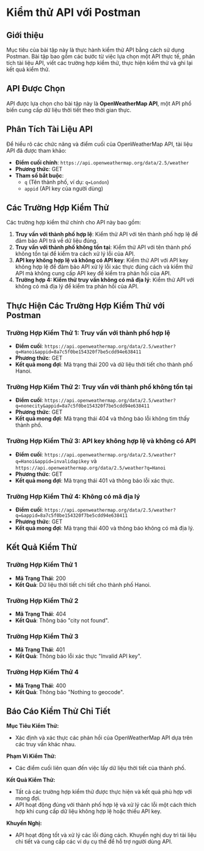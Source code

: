 # Kiểm thử API với Postman

## Giới thiệu
Mục tiêu của bài tập này là thực hành kiểm thử API bằng cách sử dụng Postman. Bài tập bao gồm các bước từ việc lựa chọn một API thực tế, phân tích tài liệu API, viết các trường hợp kiểm thử, thực hiện kiểm thử và ghi lại kết quả kiểm thử.

## API Được Chọn
API được lựa chọn cho bài tập này là **OpenWeatherMap API**, một API phổ biến cung cấp dữ liệu thời tiết theo thời gian thực.

## Phân Tích Tài Liệu API
Để hiểu rõ các chức năng và điểm cuối của OpenWeatherMap API, tài liệu API đã được tham khảo:
- **Điểm cuối chính**: `https://api.openweathermap.org/data/2.5/weather`
- **Phương thức**: GET
- **Tham số bắt buộc**:
  - `q` (Tên thành phố, ví dụ: `q=London`)
  - `appid` (API key của người dùng)

## Các Trường Hợp Kiểm Thử
Các trường hợp kiểm thử chính cho API này bao gồm:
1. **Truy vấn với thành phố hợp lệ**: Kiểm thử API với tên thành phố hợp lệ để đảm bảo API trả về dữ liệu đúng.
2. **Truy vấn với thành phố không tồn tại**: Kiểm thử API với tên thành phố không tồn tại để kiểm tra cách xử lý lỗi của API.
3. **API key không hợp lệ và không có API key**: Kiểm thử API với API key không hợp lệ để đảm bảo API xử lý lỗi xác thực đúng cách và kiểm thử API mà không cung cấp API key để kiểm tra phản hồi của API.
4. **Trường hợp 4: Kiểm thử truy vấn không có mã địa lý**: Kiểm thử API với không có mã địa lý để kiểm tra phản hồi của API.

## Thực Hiện Các Trường Hợp Kiểm Thử với Postman

### Trường Hợp Kiểm Thử 1: Truy vấn với thành phố hợp lệ
- **Điểm cuối**: `https://api.openweathermap.org/data/2.5/weather?q=Hanoi&appid=8a7c5f0be154320f7be5cdd94e638411`
- **Phương thức**: GET
- **Kết quả mong đợi**: Mã trạng thái 200 và dữ liệu thời tiết cho thành phố Hanoi.

### Trường Hợp Kiểm Thử 2: Truy vấn với thành phố không tồn tại
- **Điểm cuối**: `https://api.openweathermap.org/data/2.5/weather?q=nonecity&appid=8a7c5f0be154320f7be5cdd94e638411`
- **Phương thức**: GET
- **Kết quả mong đợi**: Mã trạng thái 404 và thông báo lỗi không tìm thấy thành phố.

### Trường Hợp Kiểm Thử 3: API key không hợp lệ và không có API
- **Điểm cuối**: `https://api.openweathermap.org/data/2.5/weather?q=Hanoi&appid=invalidapikey` và `https://api.openweathermap.org/data/2.5/weather?q=Hanoi`
- **Phương thức**: GET
- **Kết quả mong đợi**: Mã trạng thái 401 và thông báo lỗi xác thực.

### Trường Hợp Kiểm Thử 4: Không có mã địa lý
- **Điểm cuối**: `https://api.openweathermap.org/data/2.5/weather?q=&appid=8a7c5f0be154320f7be5cdd94e638411`
- **Phương thức**: GET
- **Kết quả mong đợi**: Mã trạng thái 400 và thông báo không có mã địa lý.

## Kết Quả Kiểm Thử

### Trường Hợp Kiểm Thử 1
- **Mã Trạng Thái**: 200
- **Kết Quả**: Dữ liệu thời tiết chi tiết cho thành phố Hanoi.

### Trường Hợp Kiểm Thử 2
- **Mã Trạng Thái**: 404
- **Kết Quả**: Thông báo "city not found".

### Trường Hợp Kiểm Thử 3
- **Mã Trạng Thái**: 401
- **Kết Quả**: Thông báo lỗi xác thực "Invalid API key".

### Trường Hợp Kiểm Thử 4
- **Mã Trạng Thái**: 400
- **Kết Quả**: Thông báo "Nothing to geocode".

## Báo Cáo Kiểm Thử Chi Tiết

**Mục Tiêu Kiểm Thử:**
- Xác định và xác thực các phản hồi của OpenWeatherMap API dựa trên các truy vấn khác nhau.

**Phạm Vi Kiểm Thử:**
- Các điểm cuối liên quan đến việc lấy dữ liệu thời tiết của thành phố.

**Kết Quả Kiểm Thử:**
- Tất cả các trường hợp kiểm thử được thực hiện và kết quả phù hợp với mong đợi.
- API hoạt động đúng với thành phố hợp lệ và xử lý các lỗi một cách thích hợp khi cung cấp dữ liệu không hợp lệ hoặc thiếu API key.

**Khuyến Nghị:**
- API hoạt động tốt và xử lý các lỗi đúng cách. Khuyến nghị duy trì tài liệu chi tiết và cung cấp các ví dụ cụ thể để hỗ trợ người dùng API.
